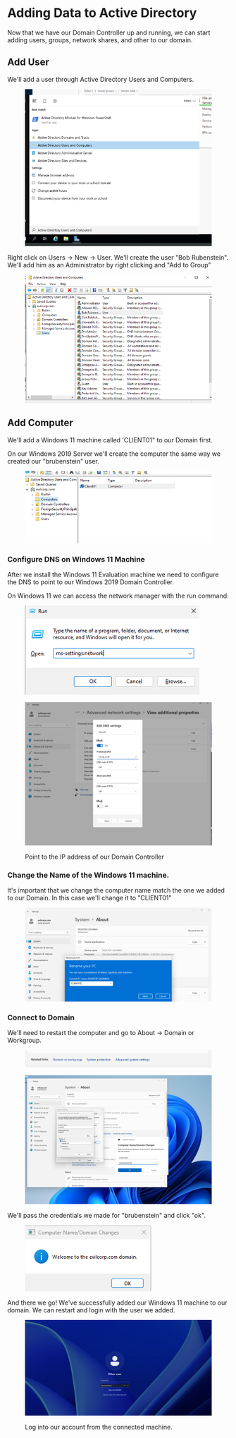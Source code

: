 # Adding Data to Active Directory

Now that we have our Domain Controller up and running, we can start adding users, groups, network shares, and other to our domain.



## Add User&#x20;

We'll add a user through Active Directory Users and Computers.

<figure><img src="../../.gitbook/assets/Screenshot_20231017_172940.png" alt=""><figcaption></figcaption></figure>

Right click on Users -> New -> User. We'll create the user "Bob Rubenstein". We'll add him as an Administrator by right clicking and "Add to Group"

<figure><img src="../../.gitbook/assets/Screenshot_20231017_173411.png" alt=""><figcaption></figcaption></figure>



## Add Computer

We'll add a Windows 11 machine called 'CLIENT01" to our Domain first.

On our Windows 2019 Server we'll create the computer the same way we created our "brubenstein" user.

<figure><img src="../../.gitbook/assets/Screenshot_20231017_214400.png" alt=""><figcaption></figcaption></figure>





### Configure DNS on Windows 11 Machine

After we install the Windows 11 Evaluation machine we need to configure the DNS to point to our Windows 2019 Domain Controller.

On Windows 11 we can access the network manager with the run command:

<figure><img src="../../.gitbook/assets/network_settings_run (1).png" alt=""><figcaption></figcaption></figure>

<figure><img src="../../.gitbook/assets/configure_dns.png" alt=""><figcaption><p>Point to the IP address of our Domain Controller</p></figcaption></figure>



### Change the Name of the Windows 11 machine.

It's important that we change the computer name match the one we added to our Domain. In this case we'll change it to "CLIENT01"

<figure><img src="../../.gitbook/assets/rename_pc.png" alt=""><figcaption></figcaption></figure>



### Connect to Domain

We'll need to restart the computer and go to About -> Domain or Workgroup.

<figure><img src="../../.gitbook/assets/Screenshot_20231017_215154.png" alt=""><figcaption></figcaption></figure>

<figure><img src="../../.gitbook/assets/connet_to_domain (1).png" alt=""><figcaption></figcaption></figure>

We'll pass the credentials we made for "brubenstein" and click "ok".

<figure><img src="../../.gitbook/assets/Screenshot_20231017_214304.png" alt=""><figcaption></figcaption></figure>

And there we go! We've successfully added our Windows 11 machine to our domain. We can restart and login with the user we added.

<figure><img src="../../.gitbook/assets/Screenshot_20231017_215044.png" alt=""><figcaption><p>Log into our account from the connected machine.</p></figcaption></figure>

